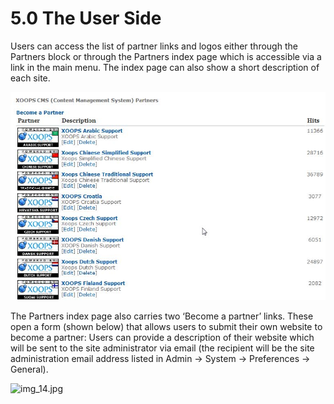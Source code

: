 # 5.0 The User Side

Users can access the list of partner links and logos either through the Partners block or through the Partners index page which is accessible via a link in the main menu. The index page can also show a short description of each site.

![img_14.jpg](../assets/img_26.jpg)  
 
The Partners index page also carries two ‘Become a partner’ links. These open a form (shown below) that allows users to submit their own website to become a partner: Users can provide a description of their website which will be sent to the site administrator via email (the recipient will be the site administration email address listed in Admin -> System -> Preferences -> General).

![img_14.jpg](../assets/img_276.jpg)  



 
